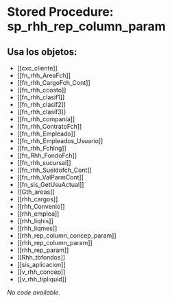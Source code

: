 # Stored Procedure: sp_rhh_rep_column_param

## Usa los objetos:
- [[cxc_cliente]]
- [[fn_rhh_AreaFch]]
- [[fn_rhh_CargoFch_Cont]]
- [[fn_rhh_ccosto]]
- [[fn_rhh_clasif1]]
- [[fn_rhh_clasif2]]
- [[fn_rhh_clasif3]]
- [[fn_rhh_compania]]
- [[fn_rhh_ContratoFch]]
- [[fn_rhh_Empleado]]
- [[fn_rhh_Empleados_Usuario]]
- [[fn_rhh_FchIng]]
- [[fn_Rhh_FondoFch]]
- [[fn_rhh_sucursal]]
- [[fn_rhh_Sueldofch_Cont]]
- [[fn_rhh_ValParmCont]]
- [[fn_sis_GetUsuActual]]
- [[Gth_areas]]
- [[rhh_cargos]]
- [[rhh_Convenio]]
- [[rhh_emplea]]
- [[rhh_liqhis]]
- [[rhh_liqmes]]
- [[rhh_rep_column_concep_param]]
- [[rhh_rep_column_param]]
- [[rhh_rep_param]]
- [[Rhh_tbfondos]]
- [[sis_aplicacion]]
- [[v_rhh_concep]]
- [[v_rhh_tipliquid]]

*No code available.*
